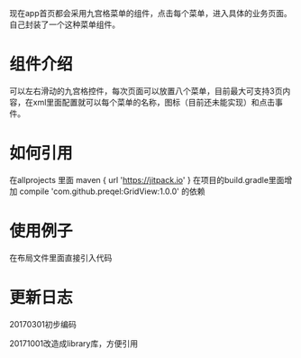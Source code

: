 现在app首页都会采用九宫格菜单的组件，点击每个菜单，进入具体的业务页面。自己封装了一个这种菜单组件。
# 组件介绍
可以左右滑动的九宫格控件，每次页面可以放置八个菜单，目前最大可支持3页内容，在xml里面配置就可以每个菜单的名称，图标（目前还未能实现）和点击事件。
# 如何引用
在allprojects 里面 maven { url 'https://jitpack.io' }
在项目的build.gradle里面增加 compile 'com.github.preqel:GridView:1.0.0' 的依赖
# 使用例子
在布局文件里面直接引入代码

# 更新日志
20170301初步编码

20171001改造成library库，方便引用
